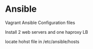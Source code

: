 # Ansible
Vagrant Ansible Configuration files

Install 2 web servers and one haproxy LB

locate hohst file in /etc/ansible/hosts
